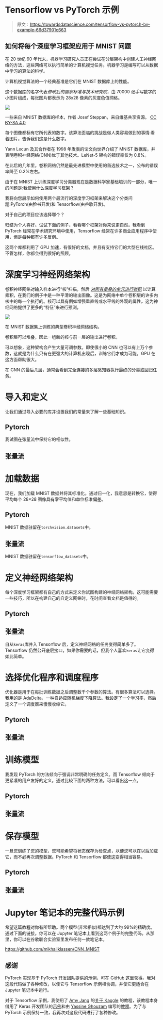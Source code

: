 # Tensorflow vs PyTorch 示例

> 原文：<https://towardsdatascience.com/tensorflow-vs-pytorch-by-example-66d37901c663>

## 如何将每个深度学习框架应用于 MNIST 问题

在 20 世纪 90 年代末，机器学习研究人员正在尝试在分层架构中创建人工神经网络的方法，这些网络可以执行简单的计算机视觉任务。机器学习是编写可以从数据中学习的算法的科学。

计算机视觉算法的一个经典基准是它们在 MNIST 数据库上的性能。

这个数据库的名字代表*修改后的国家标准与技术研究院*，由 70000 张手写数字的小图片组成，每张图片都表示为 28x28 像素的灰度色值网格。

![](img/141d1d5ac3cc657d549b6e815c7852ec.png)

一些来自 MNIST 数据库的样本，作者 Josef Steppan，来自维基共享资源。 [CC BY-SA 4.0](https://creativecommons.org/licenses/by-sa/4.0)

每个图像都标有它所代表的数字。该算法面临的挑战是做人类容易做到的事情:看着图片，告诉我们这是什么数字。

Yann Lecun 及其合作者在 1998 年发表的论文向世界介绍了 MNIST 数据库，并表明卷积神经网络(CNN)优于其他技术。LeNet-5 架构的错误率仅为 0.8%。

在此后的几年里，卷积网络仍然是最先进模型中使用的首选技术之一，公布的错误率降至 0.2%左右。

由于在 MNIST 上训练深度学习分类器现在是数据科学家基础培训的一部分，唯一的问题是:我使用什么深度学习框架？

我将向您展示如何使用两个最流行的深度学习框架来解决这个分类问题:PyTorch(由脸书开发)和 Tensorflow(由谷歌开发)。

对于自己的项目应该选择哪个？

归结为个人喜好。试试下面的例子，看看哪个框架对你来说更自然。我看到 PyTorch 经常在学术研究环境中使用，Tensorflow 经常在许多商业应用程序中使用，但是每种都有许多反例。

这两个库都利用了 GPU 加速，有很好的文档，并且有支持它们的大型在线社区。不管怎样，你都会得到很好的照顾。

# 深度学习神经网络架构

卷积神经网络对输入样本进行“核”扫描，然后 [*对所有重叠的单元进行卷积*](https://en.wikipedia.org/wiki/Convolution) 以计算乘积，在我们的例子中是一种平滑的输出图像。这是为网络中单个卷积层的许多内核中的每一个执行的。核可以具有例如增强垂直线或水平线的外观的属性。这为神经网络提供了更多的“特征”来进行预测。

![](img/0f748cc4d2114af1c1c960accc1beb6b.png)

在 MNIST 数据集上训练的典型卷积神经网络结构。

卷积层可以堆叠，因此一组新的核与前一层的输出进行卷积。

可以想象，这种架构会产生大量可调参数。即使很小的 CNN 也可以有上万个参数，这就是为什么只有在更强大的计算机出现后，训练它们才成为可能。GPU 在这方面帮助很大。

在 CNN 的最后几层，通常会看到完全连接的多层感知器执行最终的分类或回归任务。

# 导入和定义

让我们通过导入必要的库并设置我们的常量来了解一些基础知识。

## Pytorch

我试图在张量流中保持它的相似性。

## 张量流

# 加载数据

现在，我们加载 MNIST 数据并将其标准化。通过归一化，我意思是转换它，使得平均每个 28×28 图像具有零平均值和单位标准偏差。

## Pytorch

MNIST 数据驻留在`torchvision.datasets`中。

## 张量流

MNIST 数据驻留在`tensorflow_datasets`中。

# 定义神经网络架构

每个深度学习框架都有自己的方式来定义你试图构建的神经网络架构。这可能需要一些技巧，所以在构建自己的自定义网络时，花时间查看文档是值得的。

## Pytorch

## 张量流

自从`keras`库并入 Tensorflow 后，定义神经网络的任务变得简单多了。Tensorflow 仍然公开底层接口，如果你需要的话，但我个人喜欢`keras`让它变得如此简单。

# 选择优化程序和调度程序

优化器是用于在每批训练数据之后调整数千个参数的算法。有很多算法可以选择。我用的是 AdaDelta，一种自适应随机梯度下降算法。我设定了一个学习率，然后定义了一个调度器来慢慢收缩它。

## Pytorch

## 张量流

# 训练模型

我发现 PyTorch 的方法倾向于强调非常明确的任务定义，而 Tensorflow 倾向于更紧凑的用户友好的定义。通过比较下面的两种方法，可以看出这一点。

## Pytorch

## 张量流

# 保存模型

一旦您训练了您的模型，您可能希望将状态保存为检查点，以便您可以在以后加载它，而不必再次调整数据。PyTorch 和 Tensorflow 都使这变得相当容易。

## Pytorch

## 张量流

# Jupyter 笔记本的完整代码示例

希望这篇教程对你有所帮助。两个模型(非常相似)都达到了大约 99%的精确度。通过下面的链接，你可以在 Jupyter 笔记本上看到这两个例子的完整代码。从那里，你可以在谷歌联合实验室里发布任何一款笔记本。

<https://github.com/mikhailklassen/CNN_MNIST>  

## 感谢

PyTorch 实现基于 PyTorch 开发团队提供的示例，可在 GitHub [这里](https://github.com/pytorch/examples/blob/main/mnist/main.py)获得。我对这段代码做了各种修改，以使它与 Tensorflow 示例相协调，并使它更适合在 Jupyter 笔记本中运行。

对于 Tensorflow 示例，我使用了 [Amy Jang](https://www.kaggle.com/amyjang) 的[关于 Kaggle](https://www.kaggle.com/code/amyjang/tensorflow-mnist-cnn-tutorial/notebook) 的教程，该教程本身借用了 Keras 开发团队的[示例](http://github.com/keras-team/keras/blob/master/examples/mnist_cnn.py)和由 [Yassine Ghouzam](https://www.kaggle.com/yassineghouzam) 编写的[教程](https://www.kaggle.com/code/yassineghouzam/introduction-to-cnn-keras-0-997-top-6/notebook)。为了与 PyTorch 示例保持一致，我再次对这段代码进行了各种修改。